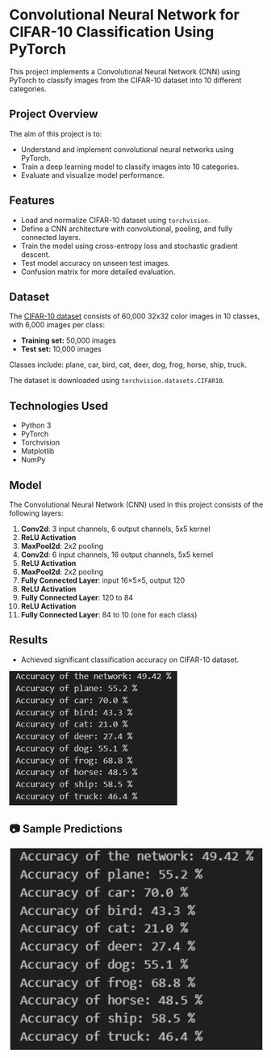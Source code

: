 # Convolutional Neural Network for CIFAR-10 Classification Using PyTorch

This project implements a Convolutional Neural Network (CNN) using PyTorch to classify images from the CIFAR-10 dataset into 10 different categories.

## Project Overview

The aim of this project is to:
- Understand and implement convolutional neural networks using PyTorch.
- Train a deep learning model to classify images into 10 categories.
- Evaluate and visualize model performance.

## Features

- Load and normalize CIFAR-10 dataset using `torchvision`.
- Define a CNN architecture with convolutional, pooling, and fully connected layers.
- Train the model using cross-entropy loss and stochastic gradient descent.
- Test model accuracy on unseen test images.
- Confusion matrix for more detailed evaluation.

## Dataset

The [CIFAR-10 dataset](https://www.cs.toronto.edu/~kriz/cifar.html) consists of 60,000 32x32 color images in 10 classes, with 6,000 images per class:

- **Training set:** 50,000 images
- **Test set:** 10,000 images

Classes include: plane, car, bird, cat, deer, dog, frog, horse, ship, truck.

The dataset is downloaded using `torchvision.datasets.CIFAR10`.

## Technologies Used

- Python 3
- PyTorch
- Torchvision
- Matplotlib
- NumPy

## Model

The Convolutional Neural Network (CNN) used in this project consists of the following layers:

1. **Conv2d**: 3 input channels, 6 output channels, 5x5 kernel
2. **ReLU Activation**
3. **MaxPool2d**: 2x2 pooling
4. **Conv2d**: 6 input channels, 16 output channels, 5x5 kernel
5. **ReLU Activation**
6. **MaxPool2d**: 2x2 pooling
7. **Fully Connected Layer**: input 16×5×5, output 120
8. **ReLU Activation**
9. **Fully Connected Layer**: 120 to 84
10. **ReLU Activation**
11. **Fully Connected Layer**: 84 to 10 (one for each class)

## Results

- Achieved significant classification accuracy on CIFAR-10 dataset.
  
![Classification Accuracy](images/classification_accuracy.png)

## 📷 Sample Predictions

<p align="center">
  <img src="images/classification_accuracy.png" alt="Sample Predictions" width="500"/>
</p>

